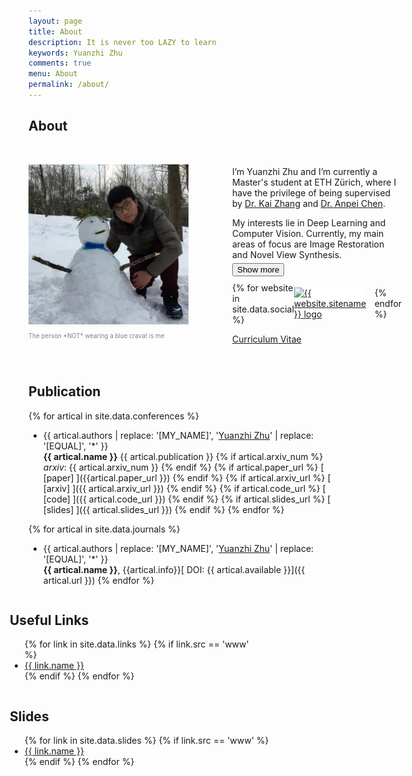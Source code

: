 ```yaml
---
layout: page
title: About
description: It is never too LAZY to learn
keywords: Yuanzhi Zhu
comments: true
menu: About
permalink: /about/
---
```


## About
<style>
    @media (max-width: 600px) {
        .bio-container {
            flex-direction: column;
        }
        .bio-text {
            margin-left: 0;
        }
    }
</style>
<div class="bio-container" style="display: flex; align-items: center;">
    <div class="image-container" style="width: 256; flex-shrink: 0;">
        <img src="/images/About_Me.jpg" width="256" height=auto alt="About Me" />
        <p style="color:gray; font-size:0.7em">The person *NOT* wearing a blue cravat is me</p>
    </div>
    <div class="bio-text" style="margin-left: 50px; margin-right: 50px; padding: 20px 20px 20px 20px;">
        <p style='margin-bottom: 5px;'>I’m Yuanzhi Zhu and I’m currently a Master's student at ETH Zürich, where I have the privilege of being supervised by <a href="https://cszn.github.io/">Dr. Kai Zhang</a> and <a href="https://apchenstu.github.io/">Dr. Anpei Chen</a>.</p>
        <p style='margin-bottom: 5px;'>My interests lie in Deep Learning and Computer Vision. Currently, my main areas of focus are Image Restoration and Novel View Synthesis.</p>
        <div id="extra-bio" style="display: none; margin-bottom: 5px;">
            <p style='margin-bottom: 5px;'>Previously I was a bachelor student in Beihang University, where I had the fortune of being mentored by both Dr. Zhizhong Zhang and Prof. Yue Zhang. Additionally, I had the opportunity to embark on a summer internship in <a href="https://otaniqnm.com/home/">Prof. Otani's lab</a>.</p>
        </div>
        <button id="show-more-button" style='margin-bottom: 10px;'>Show more</button>
        <div style="display: flex; align-items: center;">
            {% for website in site.data.social %}
                <a href="{{ website.url }}" style="margin-right: 13.5px; background-color: white; display: inline-block;">
                    <img src="/assets/logos/{{ website.sitename }}.png" alt="{{ website.sitename }} logo" width="30" height="30" style="vertical-align: middle;"/>
                </a>
            {% endfor %}
        </div>
        <p><a href="/documents/Yuanzhi-Zhu-CV.pdf">Curriculum Vitae</a></p>
    </div>
</div>


## Publication
{% for artical in site.data.conferences %}
* {{ artical.authors | replace: '[MY_NAME]', '<ins>Yuanzhi Zhu</ins>' | replace: '[EQUAL]', '\*' }} <br>
  **{{ artical.name }}**
  {{ artical.publication }} {% if artical.arxiv_num %} *arxiv*: {{ artical.arxiv_num }} {% endif %}
  {% if artical.paper_url %} [ [paper] ]({{artical.paper_url }}) {% endif %} {% if artical.arxiv_url %} [ [arxiv] ]({{ artical.arxiv_url }}) {% endif %} {% if artical.code_url %} [ [code] ]({{ artical.code_url }}) {% endif %} {% if artical.slides_url %} [ [slides] ]({{ artical.slides_url }}) {% endif %}
{% endfor %}

{% for artical in site.data.journals %}
* {{ artical.authors | replace: '[MY_NAME]', '<ins>Yuanzhi Zhu</ins>' | replace: '[EQUAL]', '\*' }} <br>
  **{{ artical.name }}**, {{artical.info}}[ DOI: {{ artical.available }}]({{ artical.url }})
{% endfor %}

<div class="container" style="margin-left: -30px;">
  <div class="column" style="margin-right: 150px;">
    <h2>Useful Links</h2>
    <ul>
      {% for link in site.data.links %}
        {% if link.src == 'www' %}
          <li><a href="{{ link.url }}">{{ link.name }}</a></li>
        {% endif %}
      {% endfor %}
    </ul>
  </div>
  <div class="column">
    <h2>Slides</h2>
    <ul>
      {% for link in site.data.slides %}
        {% if link.src == 'www' %}
          <li><a href="{{ link.url }}">{{ link.name }}</a></li>
        {% endif %}
      {% endfor %}
    </ul>
  </div>
</div>

<script>
document.getElementById("show-more-button").addEventListener("click", function() {
    var extraBio = document.getElementById("extra-bio");
    var button = document.getElementById("show-more-button");
    if (extraBio.style.display === "none") {
        extraBio.style.display = "block";
        button.textContent = "Show less"; // change button text when extra bio is displayed
    } else {
        extraBio.style.display = "none";
        button.textContent = "Show more"; // change button text when extra bio is hidden
    }
});
</script>
